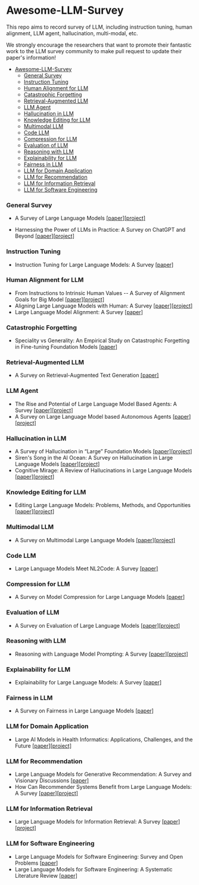 # Awesome-LLM-Survey
This repo aims to record survey of LLM, including instruction tuning, human alignment, LLM agent, hallucination, multi-modal, etc. 

We strongly encourage the researchers that want to promote their fantastic work to the LLM survey community to make pull request to update their paper's information!


- [Awesome-LLM-Survey](#awesome-llm-survey)
    - [General Survey](#general-survey)
    - [Instruction Tuning](#instruction-tuning)
    - [Human Alignment for LLM](#human-alignment-for-llm)
    - [Catastrophic Forgetting](#catastrophic-forgetting)
    - [Retrieval-Augmented LLM](#retrieval-augmented-llm)
    - [LLM Agent](#llm-agent)
    - [Hallucination in LLM](#hallucination-in-llm)
    - [Knowledge Editing for LLM](#knowledge-editing-for-llm)
    - [Multimodal LLM](#multimodal-llm)
    - [Code LLM](#code-llm)
    - [Compression for LLM](#compression-for-llm)
    - [Evaluation of LLM](#evaluation-of-llm)
    - [Reasoning with LLM](#reasoning-with-llm)
    - [Explainability for LLM](#explainability-for-llm)
    - [Fairness in LLM](#fairness-in-llm)
    - [LLM for Domain Application](#llm-for-domain-application)
    - [LLM for Recommendation](#llm-for-recommendation)
    - [LLM for Information Retrieval](#llm-for-information-retrieval)
    - [LLM for Software Engineering](#llm-for-software-engineering)


### General Survey

- A Survey of Large Language Models [[paper]](https://arxiv.org/abs/2303.18223)[[project]](https://github.com/RUCAIBox/LLMSurvey)

- Harnessing the Power of LLMs in Practice: A Survey on ChatGPT and Beyond [[paper]](https://arxiv.org/abs/2304.13712)[[project]](https://github.com/Mooler0410/LLMsPracticalGuide)

### Instruction Tuning
- Instruction Tuning for Large Language Models: A Survey [[paper]](https://arxiv.org/abs/2308.10792)

### Human Alignment for LLM
- From Instructions to Intrinsic Human Values -- A Survey of Alignment Goals for Big Model [[paper]](https://arxiv.org/abs/2308.12014)[[project]](https://github.com/ValueCompass/Alignment-Goal-Survey)
- Aligning Large Language Models with Human: A Survey [[paper]](https://arxiv.org/abs/2307.12966)[[project]](https://github.com/GaryYufei/AlignLLMHumanSurvey)
- Large Language Model Alignment: A Survey [[paper]](https://arxiv.org/abs/2309.15025)

### Catastrophic Forgetting
- Speciality vs Generality: An Empirical Study on Catastrophic Forgetting in Fine-tuning Foundation Models [[paper]](https://arxiv.org/abs/2309.06256)

### Retrieval-Augmented LLM
- A Survey on Retrieval-Augmented Text Generation [[paper]](https://arxiv.org/abs/2202.01110)

### LLM Agent
- The Rise and Potential of Large Language Model Based Agents: A Survey [[paper]](https://arxiv.org/abs/2309.07864)[[project]](https://github.com/WooooDyy/LLM-Agent-Paper-List)
- A Survey on Large Language Model based Autonomous Agents [[paper]](https://arxiv.org/abs/2308.11432)[[project]](https://github.com/Paitesanshi/LLM-Agent-Survey)

### Hallucination in LLM
- A Survey of Hallucination in “Large” Foundation Models [[paper]](https://arxiv.org/paper/2309.05922)[[project]](https://github.com/vr25/hallucination-foundation-model-survey)
- Siren's Song in the AI Ocean: A Survey on Hallucination in Large Language Models [[paper]](https://arxiv.org/abs/2309.01219)[[project]](https://arxiv.org/abs/2309.01219)
- Cognitive Mirage: A Review of Hallucinations in Large Language Models [[paper]](https://arxiv.org/paper/2309.06794.paper)[[project]](https://github.com/hongbinye/Cognitive-Mirage-Hallucinations-in-LLMs)

### Knowledge Editing for LLM
- Editing Large Language Models: Problems, Methods, and Opportunities [[paper]](https://arxiv.org/abs/2305.13172)[[project]](https://github.com/zjunlp/EasyEdit)

### Multimodal LLM
- A Survey on Multimodal Large Language Models [[paper]](https://arxiv.org/abs/2306.13549)[[project]](https://github.com/BradyFU/Awesome-Multimodal-Large-Language-Models)

### Code LLM
- Large Language Models Meet NL2Code: A Survey [[paper]](https://arxiv.org/abs/2212.09420)

### Compression for LLM
- A Survey on Model Compression for Large Language Models [[paper]](https://arxiv.org/abs/2308.07633)

### Evaluation of LLM
- A Survey on Evaluation of Large Language Models [[paper]](https://arxiv.org/abs/2307.03109)[[project]](https://llm-eval.github.io/)

### Reasoning with LLM
- Reasoning with Language Model Prompting: A Survey [[paper]](https://arxiv.org/abs/2212.09597)[[project]](https://github.com/zjunlp/Prompt4ReasoningPapers)

### Explainability for LLM
- Explainability for Large Language Models: A Survey [[paper]](https://arxiv.org/abs/2309.01029)

### Fairness in LLM
- A Survey on Fairness in Large Language Models [[paper]](https://arxiv.org/abs/2308.10149)

### LLM for Domain Application
- Large AI Models in Health Informatics: Applications, Challenges, and the Future [[paper]](https://arxiv.org/abs/2303.11568)[[project]](https://github.com/Jianing-Qiu/Awesome-Healthcare-Foundation-Models)

### LLM for Recommendation
- Large Language Models for Generative Recommendation: A Survey and Visionary Discussions [[paper]](https://arxiv.org/abs/2309.01157)
- How Can Recommender Systems Benefit from Large Language Models: A Survey [[paper]](https://arxiv.org/abs/2306.05817)[[project]](https://github.com/CHIANGEL/Awesome-LLM-for-RecSys)

### LLM for Information Retrieval
- Large Language Models for Information Retrieval: A Survey [[paper]](https://arxiv.org/abs/2308.07107)[[project]](https://github.com/RUC-NLPIR/LLM4IR-Survey)

### LLM for Software Engineering
- Large Language Models for Software Engineering: Survey and Open Problems [[paper]](https://arxiv.org/abs/2310.03533)
- Large Language Models for Software Engineering: A Systematic Literature Review [[paper]](https://arxiv.org/abs/2308.10620)
